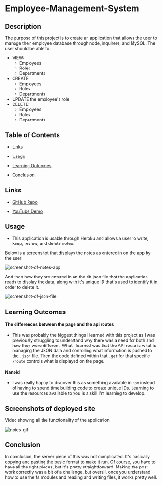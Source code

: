 # Employee-Management-System

## Description

The purpose of this project is to create an application that allows the user to manage their employee database through node, inquirere, and MySQL. The user should be able to:

* VIEW:
    * Employees
    * Roles
    * Departments
* CREATE:
    * Employees
    * Roles
    * Departments
* UPDATE the employee's role
* DELETE:
    * Employees
    * Roles
    * Departments



## Table of Contents

* [Links](#links)

* [Usage](#usage)

* [Learning Outcomes](#learning-outcomes)

* [Conclusion](#conclusion)



## Links

* [GitHub Repo](https://github.com/elizabethbrandt/Employee-Management-System)

* [YouTube Demo](https://youtu.be/9IkR809L_E4)



## Usage

* This application is usable through Heroku and allows a user to write, keep, review, and delete notes.

Below is a screenshot that displays the notes as entered in on the app by the user

![screenshot-of-notes-app](assets/notes.png)

And then how they are entered in on the db.json file that the application reads to display the data, along with it's unique ID that's used to identify it in order to delete it.

![screenshot-of-json-file](assets/dbjson.png)



## Learning Outcomes

#### The differences between the page and the api routes

* This was probably the biggest things I learned with this project as I was previously struggling to understand why there was a need for both and how they were different. What I learned was that the API route is what is managing the JSON data and conrolling what information is pushed to the `.json` file. Then the code defined within that `.get` for that specific `/route` controls what is displayed on the page.

#### Nanoid

* I was really happy to discover this as something available in `npm` instead of having to spend time building code to create unique IDs. Learning to use the resources available to you is a skill I'm learning to develop.



## Screenshots of deployed site

Video showing all the functionality of the application

![notes-gif](assets/note-taker.gif)



## Conclusion

In conclusion, the server piece of this was not complicated. It's basically copying and pasting the basic format to make it run. Of course, you have to have all the right pieces, but it's pretty straightforward. Making the post work correctly was a bit of a challenge, but overall, once you understand how to use the fs modules and reading and writing files, it works pretty well.